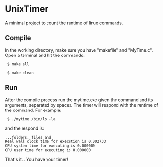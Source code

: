 
# UnixTimer
A minimal project to count the runtime of linux commands.

## Compile
In the working directory, make sure you have "makefile" and "MyTime.c". Open a terminal and hit the commands:

``` $ make all```

``` $ make clean```

## Run

After the compile process run the mytime.exe given the command and its arguments, separated by spaces. The timer will respond with the runtime of the command. For example:

``` $ ./mytime /bin/ls -la```

and the respond is:

``` 
...folders, files and
Real wall clock time for execution is 0.002733 
CPU system time for executing is 0.000000 
CPU user time for executing is 0.000000
```

That's it... You have your timer!
